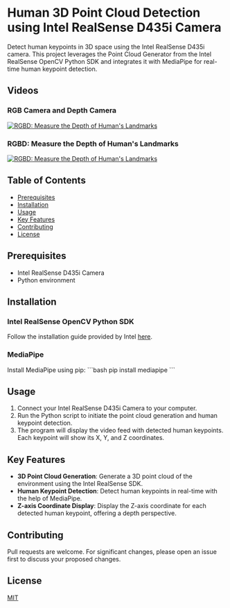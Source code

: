 # Human 3D Point Cloud Detection using Intel RealSense D435i Camera

Detect human keypoints in 3D space using the Intel RealSense D435i camera. This project leverages the Point Cloud Generator from the Intel RealSense OpenCV Python SDK and integrates it with MediaPipe for real-time human keypoint detection.


## Videos

### RGB Camera and Depth Camera
[![RGBD: Measure the Depth of Human's Landmarks](http://img.youtube.com/vi/VCi-aCqc92I/0.jpg)](https://youtu.be/1Gqrioa5NIw)

### RGBD: Measure the Depth of Human's Landmarks
[![RGBD: Measure the Depth of Human's Landmarks](http://img.youtube.com/vi/VCi-aCqc92I/0.jpg)](https://youtu.be/VCi-aCqc92I)


## Table of Contents
- [Prerequisites](#prerequisites)
- [Installation](#installation)
- [Usage](#usage)
- [Key Features](#key-features)
- [Contributing](#contributing)
- [License](#license)

## Prerequisites
- Intel RealSense D435i Camera
- Python environment

## Installation

### Intel RealSense OpenCV Python SDK
Follow the installation guide provided by Intel [here](https://github.com/IntelRealSense/librealsense).


### MediaPipe
Install MediaPipe using pip:
\```bash
pip install mediapipe
\```

## Usage
1. Connect your Intel RealSense D435i Camera to your computer.
2. Run the Python script to initiate the point cloud generation and human keypoint detection.
3. The program will display the video feed with detected human keypoints. Each keypoint will show its X, Y, and Z coordinates.

## Key Features
- **3D Point Cloud Generation**: Generate a 3D point cloud of the environment using the Intel RealSense SDK.
- **Human Keypoint Detection**: Detect human keypoints in real-time with the help of MediaPipe.
- **Z-axis Coordinate Display**: Display the Z-axis coordinate for each detected human keypoint, offering a depth perspective.

## Contributing
Pull requests are welcome. For significant changes, please open an issue first to discuss your proposed changes.

## License
[MIT](LICENSE)
